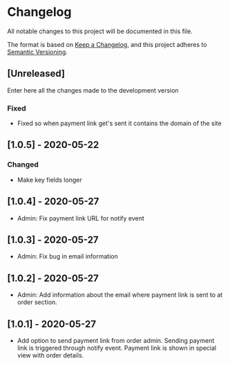# Changelog
All notable changes to this project will be documented in this file.

The format is based on [Keep a Changelog](https://keepachangelog.com/en/1.0.0/),
and this project adheres to [Semantic Versioning](https://semver.org/spec/v2.0.0.html).

## [Unreleased]

Enter here all the changes made to the development version

### Fixed

- Fixed so when payment link get's sent it contains the domain of the site

## [1.0.5] - 2020-05-22

### Changed

- Make key fields longer

## [1.0.4] - 2020-05-27

- Admin: Fix payment link URL for notify event

## [1.0.3] - 2020-05-27

- Admin: Fix bug in email information

## [1.0.2] - 2020-05-27

- Admin: Add information about the email where payment link is sent to at
  order section.

## [1.0.1] - 2020-05-27

- Add option to send payment link from order admin. Sending payment link is
  triggered through notify event. Payment link is shown in special view with
  order details.
